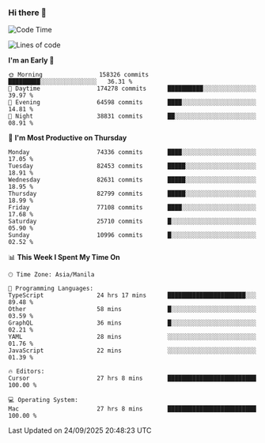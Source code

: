 ### Hi there 👋

<!--START_SECTION:waka-->
![Code Time](http://img.shields.io/badge/Code%20Time-6%2C301%20hrs%2032%20mins-blue)

![Lines of code](https://img.shields.io/badge/From%20Hello%20World%20I%27ve%20Written-146.6%20million%20lines%20of%20code-blue)

**I'm an Early 🐤** 

```text
🌞 Morning                158326 commits      █████████░░░░░░░░░░░░░░░░   36.31 % 
🌆 Daytime                174278 commits      ██████████░░░░░░░░░░░░░░░   39.97 % 
🌃 Evening                64598 commits       ████░░░░░░░░░░░░░░░░░░░░░   14.81 % 
🌙 Night                  38831 commits       ██░░░░░░░░░░░░░░░░░░░░░░░   08.91 % 
```
📅 **I'm Most Productive on Thursday** 

```text
Monday                   74336 commits       ████░░░░░░░░░░░░░░░░░░░░░   17.05 % 
Tuesday                  82453 commits       █████░░░░░░░░░░░░░░░░░░░░   18.91 % 
Wednesday                82631 commits       █████░░░░░░░░░░░░░░░░░░░░   18.95 % 
Thursday                 82799 commits       █████░░░░░░░░░░░░░░░░░░░░   18.99 % 
Friday                   77108 commits       ████░░░░░░░░░░░░░░░░░░░░░   17.68 % 
Saturday                 25710 commits       █░░░░░░░░░░░░░░░░░░░░░░░░   05.90 % 
Sunday                   10996 commits       █░░░░░░░░░░░░░░░░░░░░░░░░   02.52 % 
```


📊 **This Week I Spent My Time On** 

```text
🕑︎ Time Zone: Asia/Manila

💬 Programming Languages: 
TypeScript               24 hrs 17 mins      ██████████████████████░░░   89.48 % 
Other                    58 mins             █░░░░░░░░░░░░░░░░░░░░░░░░   03.59 % 
GraphQL                  36 mins             █░░░░░░░░░░░░░░░░░░░░░░░░   02.21 % 
YAML                     28 mins             ░░░░░░░░░░░░░░░░░░░░░░░░░   01.76 % 
JavaScript               22 mins             ░░░░░░░░░░░░░░░░░░░░░░░░░   01.39 % 

🔥 Editors: 
Cursor                   27 hrs 8 mins       █████████████████████████   100.00 % 

💻 Operating System: 
Mac                      27 hrs 8 mins       █████████████████████████   100.00 % 
```


 Last Updated on 24/09/2025 20:48:23 UTC
<!--END_SECTION:waka-->


<!--
**rad182/rad182** is a ✨ _special_ ✨ repository because its `README.md` (this file) appears on your GitHub profile.

Here are some ideas to get you started:

- 🔭 I’m currently working on ...
- 🌱 I’m currently learning ...
- 👯 I’m looking to collaborate on ...
- 🤔 I’m looking for help with ...
- 💬 Ask me about ...
- 📫 How to reach me: ...
- 😄 Pronouns: ...
- ⚡ Fun fact: ...
-->
